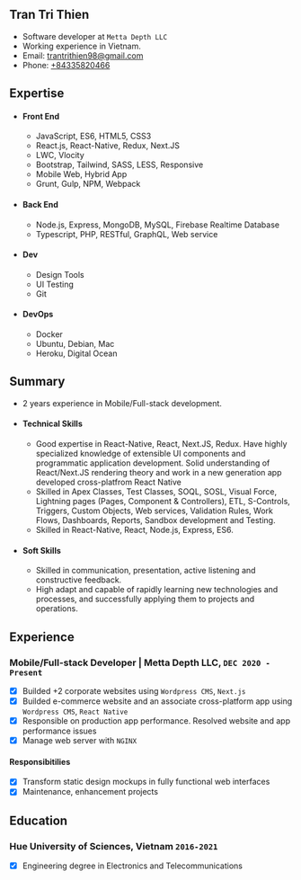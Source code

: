 ## Tran Tri Thien

- Software developer at `Metta Depth LLC`
- Working experience in Vietnam.
- Email: [trantrithien98@gmail.com](mailto:trantrithien98@gmail.com)
- Phone: [+84335820466](tel:+84335820466)

## Expertise

- #### Front End
  - JavaScript, ES6, HTML5, CSS3
  - React.js, React-Native, Redux, Next.JS
  - LWC, Vlocity
  - Bootstrap, Tailwind, SASS, LESS, Responsive
  - Mobile Web, Hybrid App
  - Grunt, Gulp, NPM, Webpack
  
- #### Back End
  - Node.js, Express, MongoDB, MySQL, Firebase Realtime Database
  - Typescript, PHP, RESTful, GraphQL, Web service
- #### Dev
  - Design Tools
  - UI Testing
  - Git
- #### DevOps
  - Docker
  - Ubuntu, Debian, Mac
  - Heroku, Digital Ocean

## Summary

- 2 years experience in Mobile/Full-stack development.
- #### Technical Skills

  - Good expertise in React-Native, React, Next.JS, Redux. Have highly specialized knowledge of extensible UI components and programmatic application development. Solid understanding of React/Next.JS rendering theory and work in a new generation app developed cross-platfrom React Native
  - Skilled in Apex Classes, Test Classes, SOQL, SOSL, Visual Force, Lightning pages (Pages, Component & Controllers), ETL, S-Controls, Triggers, Custom Objects, Web services, Validation Rules, Work Flows, Dashboards, Reports, Sandbox development and Testing.
  - Skilled in React-Native, React, Node.js, Express, ES6.

- #### Soft Skills
  - Skilled in communication, presentation, active listening and constructive feedback.
  - High adapt and capable of rapidly learning new technologies and processes, and successfully applying them to projects and operations.

## Experience

### **Mobile/Full-stack Developer | Metta Depth LLC**, `DEC 2020 - Present`

- [x] Builded +2 corporate websites using `Wordpress CMS`, `Next.js`
- [x] Builded e-commerce website and an associate cross-platform app using `Wordpress CMS`, `React Native`
- [x] Responsible on production app performance. Resolved website and app performance issues
- [x] Manage web server with `NGINX`

#### Responsibitilies

- [x] Transform static design mockups in fully functional web interfaces
- [x] Maintenance, enhancement projects

## Education

### Hue University of Sciences, Vietnam `2016-2021`

- [x] Engineering degree in Electronics and Telecommunications
